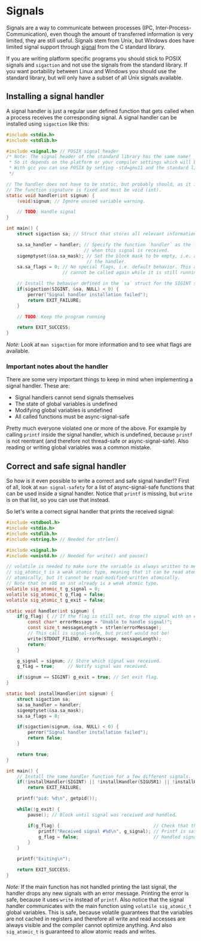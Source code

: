 # Signals

Signals are a way to communicate between processes (IPC, Inter-Process-Communication), even though the amount of transferred information is very limited, they are still useful. Signals stem from Unix, but Windows does have limited signal support through [signal](https://en.cppreference.com/w/c/program/signal) from the C standard library.

If you are writing platform specific programs you should stick to POSIX signals and `sigaction` and not use the signals from the standard library. If you want portability between Linux and Windows you should use the standard library, but will only have a subset of all Unix signals available.

## Installing a signal handler

A signal handler is just a regular user defined function that gets called when a process receives the corresponding signal. A signal handler can be installed using `sigaction` like this:

```c
#include <stdio.h>
#include <stdlib.h>

#include <signal.h> // POSIX signal header
/* Note: The signal header of the standard library has the same name!
 * So it depends on the platform or your compiler settings which will be chosen.
 * With gcc you can use POSIX by setting -std=gnu11 and the standard library with -std=c11.
 */

// The handler does not have to be static, but probably should, as it is not part of an interface.
// The function signature is fixed and must be void (int).
static void handler(int signum) {
    (void)signum; // Ignore unused variable warning.

    // TODO: Handle signal
}

int main() {
    struct sigaction sa; // Struct that stores all relevant information about signal behavior.

    sa.sa_handler = handler; // Specify the function `handler` as the function that should be called
                             // when this signal is received.
    sigemptyset(&sa.sa_mask); // Set the block mask to be empty, i.e. allow all signals to interrupt
                              // the handler.
    sa.sa_flags = 0; // No special flags, i.e. default behavior. This also means that the handler
                     // cannot be called again while it is still running.

    // Install the behavior defined in the `sa` struct for the SIGINT signal.
    if(sigaction(SIGINT, &sa, NULL) < 0) {
        perror("Signal handler installation failed");
        return EXIT_FAILURE;
    }

    // TODO: Keep the program running

    return EXIT_SUCCESS;
}
```

_Note:_ Look at `man sigaction` for more information and to see what flags are available.

### Important notes about the handler

There are some very important things to keep in mind when implementing a signal handler. These are:

- Signal handlers cannot send signals themselves
- The state of global variables is undefined
- Modifying global variables is undefined
- All called functions must be async-signal-safe

Pretty much everyone violated one or more of the above. For example by calling `printf` inside the signal handler, which is undefined, because `printf` is not reentrant (and therefore not thread-safe or async-signal-safe). Also reading or writing global variables was a common mistake.

## Correct and safe signal handler

So how is it even possible to write a correct and safe signal handler!? First of all, look at `man signal-safety` for a list of async-signal-safe functions that can be used inside a signal handler. Notice that `printf` is missing, but `write` is on that list, so you can use that instead.

So let's write a correct signal handler that prints the received signal:

```c
#include <stdbool.h>
#include <stdio.h>
#include <stdlib.h>
#include <string.h> // Needed for strlen()

#include <signal.h>
#include <unistd.h> // Needed for write() and pause()

// volatile is needed to make sure the variable is always written to memory.
// sig_atomic_t is a weak atomic type, meaning that it can be read atomically and also written
// atomically, but it cannot be read-modified-written atomically.
// Note that on x86 an int already is a weak atomic type.
volatile sig_atomic_t g_signal = 0;
volatile sig_atomic_t g_flag = false;
volatile sig_atomic_t g_exit = false;

static void handler(int signum) {
    if(g_flag) { // If the flag is still set, drop the signal with an error.
        const char* errorMessage = "Unable to handle signal!";
        const size_t messageLength = strlen(errorMessage);
        // This call is signal-safe, but printf would not be!
        write(STDOUT_FILENO, errorMessage, messageLength);
        return;
    }

    g_signal = signum; // Store which signal was received.
    g_flag = true;     // Notify signal was received.

    if(signum == SIGINT) g_exit = true; // Set exit flag.
}

static bool installHandler(int signum) {
    struct sigaction sa;
    sa.sa_handler = handler;
    sigemptyset(&sa.sa_mask);
    sa.sa_flags = 0;

    if(sigaction(signum, &sa, NULL) < 0) {
        perror("Signal handler installation failed");
        return false;
    }

    return true;
}

int main() {
    // Install the same handler function for a few different signals.
    if(!installHandler(SIGINT) || !installHandler(SIGUSR1) || !installHandler(SIGUSR2))
        return EXIT_FAILURE;

    printf("pid: %d\n", getpid());

    while(!g_exit) {
        pause(); // Block until signal was received and handled.

        if(g_flag) {                                   // Check that there is something to handle.
            printf("Received signal #%d\n", g_signal); // Printf is safe here.
            g_flag = false;                            // Handled signal, reset the flag.
        }
    }

    printf("Exiting\n");

    return EXIT_SUCCESS;
}
```

_Note:_ If the main function has not handled printing the last signal, the handler drops any new signals with an error message. Printing the error is safe, because it uses `write` instead of `printf`.
Also notice that the signal handler communicates with the main function using `volatile sig_atomic_t` global variables. This is safe, because volatile guarantees that the variables are not cached in registers and therefore all write and read accesses are always visible and the compiler cannot optimize anything. And also `sig_atomic_t` is guaranteed to allow atomic reads and writes.
